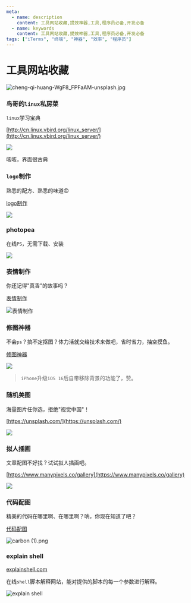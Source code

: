 ```yaml
---
meta:
  - name: description
    content: 工具网站收藏,提效神器,工具,程序员必备,开发必备
  - name: keywords
    content: 工具网站收藏,提效神器,工具,程序员必备,开发必备
tags: ["iTerms", "终端", "神器", "效率", "程序员"]
---
```

# 工具网站收藏

![cheng-qi-huang-WgF8_FPFaAM-unsplash.jpg](https://2.z.wiki/images/20220520/8788faeae0294f3faa3d0b213582475a.jpg)


### 鸟哥的`linux`私房菜

`linux`学习宝典

[http://cn.linux.vbird.org/linux_server/](http://cn.linux.vbird.org/linux_server/)

![](https://3.z.wiki/images/20220520/ee8e1cc1fb2a43c08342ca98cc9e5a40.png)

咳咳，界面很古典

### `logo`制作

熟悉的配方、熟悉的味道😍 

[logo制作](https://logoly.pro/)

![](https://4.z.wiki/images/20220520/cf09003dd1ed4fc0913207c905e95fb5.png)


### photopea

在线`PS`，无需下载、安装

![](https://0.z.wiki/autoupload/20230709/3Hjl.2294X3994-image.png)

### 表情制作

你还记得"真香"的故事吗？

[表情制作](https://sorry.xuty.tk/wangjingze/)

![表情制作](https://0.z.wiki/images/20220520/91bf5202d0ff4b9e8678592f21823fca.gif)

### 修图神器

不会`ps`？搞不定抠图？体力活就交给技术来做吧，省时省力，抽空摸鱼。

[修图神器](https://www.remove.bg/zh)


![](https://1.z.wiki/images/20220520/ea66cb8143a14f35b4dde6a43d8fa581.png)

> `iPhone`升级`iOS 16`后自带移除背景的功能了，赞。

### 随机美图

海量图片任你选，拒绝"视觉中国"！

[https://unsplash.com/](https://unsplash.com/)

![](https://2.z.wiki/images/20220520/987cdbd366724946911c690ad0ef47d9.png)

### 拟人插画

文章配图不好找？试试拟人插画吧。

[https://www.manypixels.co/gallery](https://www.manypixels.co/gallery)

![](https://3.z.wiki/images/20220520/c6cfecfc628b47dc9079e101936c79eb.png)

### 代码配图

精美的代码在哪里啊、在哪里啊？呐，你现在知道了吧？

[代码配图](https://carbon.now.sh/)

![carbon (1).png](https://1.z.wiki/images/20220520/10525c34f95e40d4872f89f190880cc6.png)

### explain shell

[explainshell.com](https://explainshell.com/)

在线`shell`脚本解释网站，能对提供的脚本的每一个参数进行解释。

![explain shell](https://8.z.wiki/autoupload/20230323/mpzq.2528X2592-image.png)
